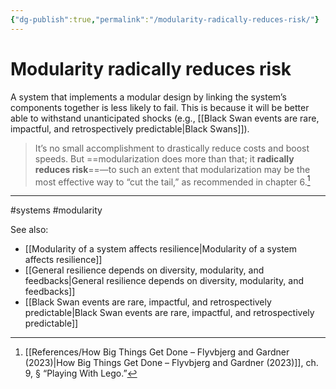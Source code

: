 ```yaml
---
{"dg-publish":true,"permalink":"/modularity-radically-reduces-risk/"}
---
```



# Modularity radically reduces risk

A system that implements a modular design by linking the system’s components together is less likely to fail. This is because it will be better able to withstand unanticipated shocks (e.g., [[Black Swan events are rare, impactful, and retrospectively predictable\|Black Swans]]).

> It’s no small accomplishment to drastically reduce costs and boost speeds. But ==modularization does more than that; it **radically reduces risk**==—to such an extent that modularization may be the most effective way to “cut the tail,” as recommended in chapter 6.[^1]


---
#systems #modularity 

See also:
- [[Modularity of a system affects resilience\|Modularity of a system affects resilience]]
- [[General resilience depends on diversity, modularity, and feedbacks\|General resilience depends on diversity, modularity, and feedbacks]]
- [[Black Swan events are rare, impactful, and retrospectively predictable\|Black Swan events are rare, impactful, and retrospectively predictable]]

[^1]: [[References/How Big Things Get Done – Flyvbjerg and Gardner (2023)\|How Big Things Get Done – Flyvbjerg and Gardner (2023)]], ch. 9, § “Playing With Lego.”
